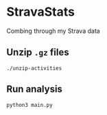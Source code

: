 # StravaStats

Combing through my Strava data

## Unzip `.gz` files
```shell
./unzip-activities
```

## Run analysis
```shell
python3 main.py
```
